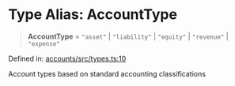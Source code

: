 # Type Alias: AccountType

> **AccountType** = `"asset"` \| `"liability"` \| `"equity"` \| `"revenue"` \| `"expense"`

Defined in: [accounts/src/types.ts:10](https://github.com/happyvertical/smrt/blob/71a16025d52b026725fd522a392015e67e1d6489/packages/accounts/src/types.ts#L10)

Account types based on standard accounting classifications
